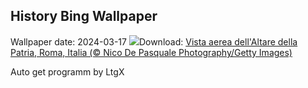 ## History Bing Wallpaper
Wallpaper date: 2024-03-17
![](https://www.bing.com/th?id=OHR.AltaredellaPatria_IT-IT8301062240_UHD.jpg&w=1000)Download: [Vista aerea dell'Altare della Patria, Roma, Italia (© Nico De Pasquale Photography/Getty Images)](https://www.bing.com/th?id=OHR.AltaredellaPatria_IT-IT8301062240_UHD.jpg)

Auto get programm by LtgX
